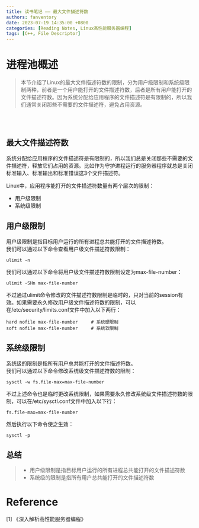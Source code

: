```yaml
---
title: 读书笔记 —— 最大文件描述符数
authors: fanventory
date: 2023-07-19 14:35:00 +0800
categories: [Reading Notes, Linux高性能服务器编程]
tags: [C++, File Descriptor]
---
```


#  进程池概述
> 本节介绍了Linux的最大文件描述符数的限制，分为用户级限制和系统级限制两种，前者是一个用户能打开的文件描述符数，后者是所有用户能打开的文件描述符数。因为系统分配给应用程序的文件描述符是有限制的，所以我们通常关闭那些不需要的文件描述符，避免占用资源。

<br>
<br>

## 最大文件描述符数

系统分配给应用程序的文件描述符是有限制的，所以我们总是关闭那些不需要的文件描述符，释放它们占用的资源。比如作为守护进程运行的服务器程序就总是关闭标准输入、标准输出和标准错误这3个文件描述符。

Linux中，应用程序能打开的文件描述符数量有两个层次的限制：  
+ 用户级限制
+ 系统级限制

## 用户级限制

用户级限制是指目标用户运行的所有进程总共能打开的文件描述符数。  
我们可以通过以下命令查看用户级文件描述符数限制：  

```shell
ulimit -n
```

我们可以通过以下命令将用户级文件描述符数限制设定为max-file-number：  

```shell
ulimit -SHn max-file-number
```

不过通过ulimit命令修改的文件描述符数限制是临时的，只对当前的session有效。如果需要永久修改用户级文件描述符数的限制，可以在/etc/security/limits.conf文件中加入以下两行：  

```shell
hard nofile max-file-number     # 系统硬限制
soft nofile max-file-number     # 系统软限制
```

## 系统级限制

系统级的限制是指所有用户总共能打开的文件描述符数。  
我们可以通过以下命令修改系统级文件描述符数的限制：  

```shell
sysctl -w fs.file-max=max-file-number
```

不过上述命令也是临时更改系统限制，如果需要永久修改系统级文件描述符数的限制，可以在/etc/sysctl.conf文件中加入以下行：  

```shell
fs.file-max=max-file-number
```

然后执行以下命令使之生效：  

```shell
sysctl -p
```

## 总结
> + 用户级限制是指目标用户运行的所有进程总共能打开的文件描述符数
> + 系统级的限制是指所有用户总共能打开的文件描述符数

# Reference
[1] 《深入解析高性能服务器编程》    